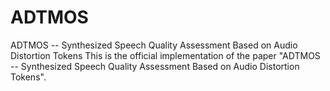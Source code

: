 # ADTMOS
ADTMOS -- Synthesized Speech Quality Assessment Based on Audio Distortion Tokens
This is the official implementation of the paper "ADTMOS -- Synthesized Speech Quality Assessment Based on Audio Distortion Tokens".
